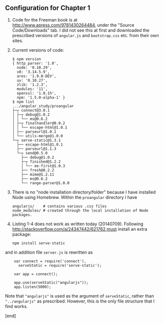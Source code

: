 ## Configuration for Chapter 1

 1. Code for the Freeman book is at http://www.apress.com/9781430264484, under the "Source Code/Downloads" tab. I did not see this at first and downloaded the prescribed versions of `angular.js` and `bootstrap.css` etc. from their own sites.

 1. Current versions of code:

        $ npm version
        { http_parser: '1.0',
          node: '0.10.29',
          v8: '3.14.5.9',
          ares: '1.9.0-DEV',
          uv: '0.10.27',
          zlib: '1.2.3',
          modules: '11',
          openssl: '1.0.1h',
          npm: '1.5.0-alpha-1' }
        $ npm list
        .../angular_study/proangular
        ├─┬ connect@3.0.1
        │ ├─┬ debug@1.0.2
        │ │ └── ms@0.6.2
        │ ├─┬ finalhandler@0.0.2
        │ │ └── escape-html@1.0.1
        │ ├── parseurl@1.0.1
        │ └── utils-merge@1.0.0
        └─┬ serve-static@1.3.1
          ├── escape-html@1.0.1
          ├── parseurl@1.1.3
          └─┬ send@0.5.0
            ├── debug@1.0.2
            ├─┬ finished@1.2.2
            │ └── ee-first@1.0.3
            ├── fresh@0.2.2
            ├── mime@1.2.11
            ├── ms@0.6.2
            └── range-parser@1.0.0

 1. There is no "node installation directory/folder" because I have installed Node using Homebrew. Within the `proangular` directory I have

        angularjs/    # contains various .css files
        node_modules/ # created through the local installation of Node packages. 

 1. Listing 1-4 does not work as written today (20140709). Following http://stackoverflow.com/a/24347442/621762,must install an extra package:

        npm install serve-static


   and in addition file `server.js` is rewritten as

        var connect = require('connect'),
          serveStatic = require('serve-static');
        
        var app = connect();
        
        app.use(serveStatic("angularjs"));
        app.listen(5000);

   Note that `"angularjs"` is used as the argument of `serveStatic`, rather than `"../angularjs"` as prescribed. However, this is the only file structure that I find works.

[end]
